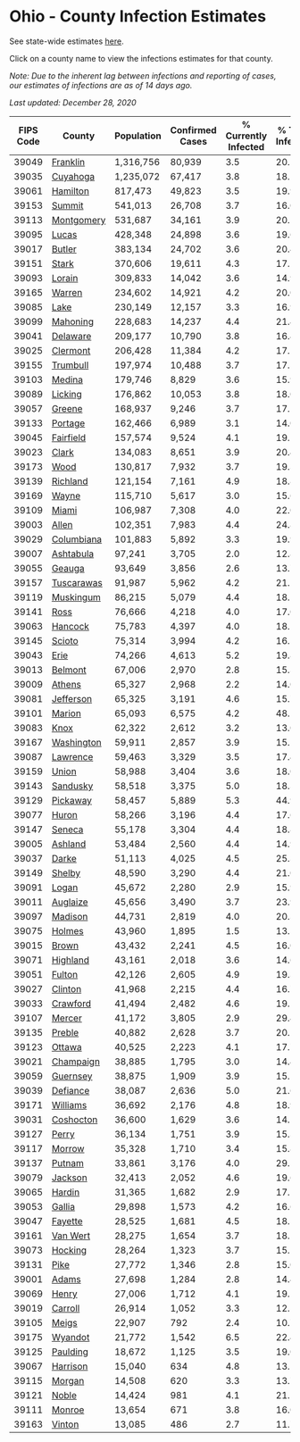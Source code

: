 # Ohio - County Infection Estimates

See state-wide estimates [here](/infections/us-oh).

Click on a county name to view the infections estimates for that county.

*Note: Due to the inherent lag between infections and reporting of cases, our estimates of infections are as of 14 days ago.*

*Last updated: December 28, 2020*

|   FIPS Code |                   County |   Population |   Confirmed Cases |   % Currently Infected |   % Total Infected |
|-------------|--------------------------|--------------|-------------------|------------------------|--------------------|
|       39049 |     [Franklin](franklin) |    1,316,756 |            80,939 |                    3.5 |               20.2 |
|       39035 |     [Cuyahoga](cuyahoga) |    1,235,072 |            67,417 |                    3.8 |               18.1 |
|       39061 |     [Hamilton](hamilton) |      817,473 |            49,823 |                    3.5 |               19.9 |
|       39153 |         [Summit](summit) |      541,013 |            26,708 |                    3.7 |               16.0 |
|       39113 | [Montgomery](montgomery) |      531,687 |            34,161 |                    3.9 |               20.2 |
|       39095 |           [Lucas](lucas) |      428,348 |            24,898 |                    3.6 |               19.6 |
|       39017 |         [Butler](butler) |      383,134 |            24,702 |                    3.6 |               20.4 |
|       39151 |           [Stark](stark) |      370,606 |            19,611 |                    4.3 |               17.1 |
|       39093 |         [Lorain](lorain) |      309,833 |            14,042 |                    3.6 |               14.9 |
|       39165 |         [Warren](warren) |      234,602 |            14,921 |                    4.2 |               20.0 |
|       39085 |             [Lake](lake) |      230,149 |            12,157 |                    3.3 |               16.9 |
|       39099 |     [Mahoning](mahoning) |      228,683 |            14,237 |                    4.4 |               21.4 |
|       39041 |     [Delaware](delaware) |      209,177 |            10,790 |                    3.8 |               16.4 |
|       39025 |     [Clermont](clermont) |      206,428 |            11,384 |                    4.2 |               17.2 |
|       39155 |     [Trumbull](trumbull) |      197,974 |            10,488 |                    3.7 |               17.5 |
|       39103 |         [Medina](medina) |      179,746 |             8,829 |                    3.6 |               15.9 |
|       39089 |       [Licking](licking) |      176,862 |            10,053 |                    3.8 |               18.0 |
|       39057 |         [Greene](greene) |      168,937 |             9,246 |                    3.7 |               17.1 |
|       39133 |       [Portage](portage) |      162,466 |             6,989 |                    3.1 |               14.0 |
|       39045 |   [Fairfield](fairfield) |      157,574 |             9,524 |                    4.1 |               19.2 |
|       39023 |           [Clark](clark) |      134,083 |             8,651 |                    3.9 |               20.4 |
|       39173 |             [Wood](wood) |      130,817 |             7,932 |                    3.7 |               19.3 |
|       39139 |     [Richland](richland) |      121,154 |             7,161 |                    4.9 |               18.8 |
|       39169 |           [Wayne](wayne) |      115,710 |             5,617 |                    3.0 |               15.6 |
|       39109 |           [Miami](miami) |      106,987 |             7,308 |                    4.0 |               22.0 |
|       39003 |           [Allen](allen) |      102,351 |             7,983 |                    4.4 |               24.8 |
|       39029 | [Columbiana](columbiana) |      101,883 |             5,892 |                    3.3 |               19.9 |
|       39007 |   [Ashtabula](ashtabula) |       97,241 |             3,705 |                    2.0 |               12.8 |
|       39055 |         [Geauga](geauga) |       93,649 |             3,856 |                    2.6 |               13.7 |
|       39157 | [Tuscarawas](tuscarawas) |       91,987 |             5,962 |                    4.2 |               21.2 |
|       39119 |   [Muskingum](muskingum) |       86,215 |             5,079 |                    4.4 |               18.2 |
|       39141 |             [Ross](ross) |       76,666 |             4,218 |                    4.0 |               17.0 |
|       39063 |       [Hancock](hancock) |       75,783 |             4,397 |                    4.0 |               18.1 |
|       39145 |         [Scioto](scioto) |       75,314 |             3,994 |                    4.2 |               16.5 |
|       39043 |             [Erie](erie) |       74,266 |             4,613 |                    5.2 |               19.8 |
|       39013 |       [Belmont](belmont) |       67,006 |             2,970 |                    2.8 |               15.3 |
|       39009 |         [Athens](athens) |       65,327 |             2,968 |                    2.2 |               14.0 |
|       39081 |   [Jefferson](jefferson) |       65,325 |             3,191 |                    4.6 |               15.7 |
|       39101 |         [Marion](marion) |       65,093 |             6,575 |                    4.2 |               48.2 |
|       39083 |             [Knox](knox) |       62,322 |             2,612 |                    3.2 |               13.0 |
|       39167 | [Washington](washington) |       59,911 |             2,857 |                    3.9 |               15.5 |
|       39087 |     [Lawrence](lawrence) |       59,463 |             3,329 |                    3.5 |               17.4 |
|       39159 |           [Union](union) |       58,988 |             3,404 |                    3.6 |               18.0 |
|       39143 |     [Sandusky](sandusky) |       58,518 |             3,375 |                    5.0 |               18.3 |
|       39129 |     [Pickaway](pickaway) |       58,457 |             5,889 |                    5.3 |               44.9 |
|       39077 |           [Huron](huron) |       58,266 |             3,196 |                    4.4 |               17.6 |
|       39147 |         [Seneca](seneca) |       55,178 |             3,304 |                    4.4 |               18.8 |
|       39005 |       [Ashland](ashland) |       53,484 |             2,560 |                    4.4 |               14.9 |
|       39037 |           [Darke](darke) |       51,113 |             4,025 |                    4.5 |               25.3 |
|       39149 |         [Shelby](shelby) |       48,590 |             3,290 |                    4.4 |               21.0 |
|       39091 |           [Logan](logan) |       45,672 |             2,280 |                    2.9 |               15.9 |
|       39011 |     [Auglaize](auglaize) |       45,656 |             3,490 |                    3.7 |               23.9 |
|       39097 |       [Madison](madison) |       44,731 |             2,819 |                    4.0 |               20.3 |
|       39075 |         [Holmes](holmes) |       43,960 |             1,895 |                    1.5 |               13.5 |
|       39015 |           [Brown](brown) |       43,432 |             2,241 |                    4.5 |               16.0 |
|       39071 |     [Highland](highland) |       43,161 |             2,018 |                    3.6 |               14.6 |
|       39051 |         [Fulton](fulton) |       42,126 |             2,605 |                    4.9 |               19.3 |
|       39027 |       [Clinton](clinton) |       41,968 |             2,215 |                    4.4 |               16.7 |
|       39033 |     [Crawford](crawford) |       41,494 |             2,482 |                    4.6 |               19.2 |
|       39107 |         [Mercer](mercer) |       41,172 |             3,805 |                    2.9 |               29.4 |
|       39135 |         [Preble](preble) |       40,882 |             2,628 |                    3.7 |               20.1 |
|       39123 |         [Ottawa](ottawa) |       40,525 |             2,223 |                    4.1 |               17.7 |
|       39021 |   [Champaign](champaign) |       38,885 |             1,795 |                    3.0 |               14.4 |
|       39059 |     [Guernsey](guernsey) |       38,875 |             1,909 |                    3.9 |               15.5 |
|       39039 |     [Defiance](defiance) |       38,087 |             2,636 |                    5.0 |               21.6 |
|       39171 |     [Williams](williams) |       36,692 |             2,176 |                    4.8 |               18.9 |
|       39031 |   [Coshocton](coshocton) |       36,600 |             1,629 |                    3.6 |               14.2 |
|       39127 |           [Perry](perry) |       36,134 |             1,751 |                    3.9 |               15.3 |
|       39117 |         [Morrow](morrow) |       35,328 |             1,710 |                    3.4 |               15.8 |
|       39137 |         [Putnam](putnam) |       33,861 |             3,176 |                    4.0 |               29.5 |
|       39079 |       [Jackson](jackson) |       32,413 |             2,052 |                    4.6 |               19.6 |
|       39065 |         [Hardin](hardin) |       31,365 |             1,682 |                    2.9 |               17.2 |
|       39053 |         [Gallia](gallia) |       29,898 |             1,573 |                    4.2 |               16.6 |
|       39047 |       [Fayette](fayette) |       28,525 |             1,681 |                    4.5 |               18.5 |
|       39161 |     [Van Wert](van-wert) |       28,275 |             1,654 |                    3.7 |               18.2 |
|       39073 |       [Hocking](hocking) |       28,264 |             1,323 |                    3.7 |               15.1 |
|       39131 |             [Pike](pike) |       27,772 |             1,346 |                    2.8 |               15.0 |
|       39001 |           [Adams](adams) |       27,698 |             1,284 |                    2.8 |               14.4 |
|       39069 |           [Henry](henry) |       27,006 |             1,712 |                    4.1 |               19.5 |
|       39019 |       [Carroll](carroll) |       26,914 |             1,052 |                    3.3 |               12.5 |
|       39105 |           [Meigs](meigs) |       22,907 |               792 |                    2.4 |               10.7 |
|       39175 |       [Wyandot](wyandot) |       21,772 |             1,542 |                    6.5 |               22.4 |
|       39125 |     [Paulding](paulding) |       18,672 |             1,125 |                    3.5 |               19.0 |
|       39067 |     [Harrison](harrison) |       15,040 |               634 |                    4.8 |               13.2 |
|       39115 |         [Morgan](morgan) |       14,508 |               620 |                    3.3 |               13.7 |
|       39121 |           [Noble](noble) |       14,424 |               981 |                    4.1 |               21.2 |
|       39111 |         [Monroe](monroe) |       13,654 |               671 |                    3.8 |               16.0 |
|       39163 |         [Vinton](vinton) |       13,085 |               486 |                    2.7 |               11.7 |